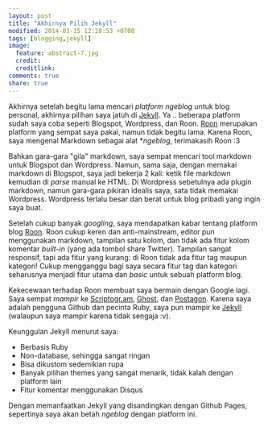 ```yaml
---
layout: post
title: "Akhirnya Pilih Jekyll"
modified: 2014-03-15 12:28:53 +0700
tags: [blogging,jekyll]
image:
  feature: abstract-7.jpg
  credit: 
  creditlink: 
comments: true
share: true
---
```

Akhirnya setelah begitu lama mencari *platform ngeblog* untuk blog personal, akhirnya pilihan saya jatuh di [Jekyll](http://jekyllrb.com). Ya .. beberapa platform sudah saya coba seperti Blogspot, Wordpress, dan Roon. [Roon](http://ramdziana.roon.io) merupakan platform yang sempat saya pakai, namun tidak begitu lama. Karena Roon, saya mengenal Markdown sebagai alat **ngeblog*, terimakasih Roon :3

Bahkan gara-gara "gila" markdown, saya sempat mencari tool markdown untuk Blogspot dan Wordpress. Namun, sama saja, dengan memakai markdown di Blogspot, saya jadi bekerja 2 kali: ketik file markdown kemudian di *parse* manual ke HTML. Di Wordpress sebetulnya ada plugin markdown, namun gara-gara pikiran idealis saya, sata tidak memakai Wordpress. Wordpress terlalu besar dan berat untuk blog pribadi yang ingin saya buat.

Setelah cukup banyak *googling*, saya mendapatkan kabar tentang platform blog [Roon](http://roon.io). Roon cukup keren dan anti-mainstream, editor pun menggunakan markdown, tampilan satu kolom, dan tidak ada fitur kolom komentar *built-in* (yang ada tombol share Twitter). Tampilan sangat responsif, tapi ada fitur yang kurang: di Roon tidak ada fitur tag maupun kategori! Cukup mengganggu bagi saya secara fitur tag dan kategori seharusnya menjadi fitur utama dan *basic* untuk sebuah platform blog.

Kekecewaan terhadap Roon membuat saya bermain dengan Google lagi. Saya sempat *mampir* ke [Scriptogr.am](http://scriptogr.am), [Ghost](http://ghost.org), dan [Postagon](http://postagon.com). Karena saya adalah pengguna Github dan pecinta Ruby, saya pun mampir ke [Jekyll](http://jekyllrb.com) (walaupun saya mampir karena tidak sengaja :v).

Keunggulan Jekyll menurut saya:

* Berbasis Ruby
* Non-database, sehingga sangat ringan
* Bisa dikustom sedemikian rupa
* Banyak pilihan themes yang sangat menarik, tidak kalah dengan platform lain
* Fitur komentar menggunakan Disqus

Dengan memanfaatkan Jekyll yang disandingkan dengan Github Pages, sepertinya saya akan betah *ngeblog* dengan platform ini.